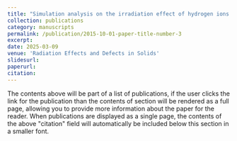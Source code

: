 ```yaml
---
title: "Simulation analysis on the irradiation effect of hydrogen ions on the electrostatic residual ion dump in NNBI"
collection: publications
category: manuscripts
permalink: /publication/2015-10-01-paper-title-number-3
excerpt: 
date: 2025-03-09
venue: 'Radiation Effects and Defects in Solids'
slidesurl: 
paperurl: 
citation: 
---
```


The contents above will be part of a list of publications, if the user clicks the link for the publication than the contents of section will be rendered as a full page, allowing you to provide more information about the paper for the reader. When publications are displayed as a single page, the contents of the above "citation" field will automatically be included below this section in a smaller font.
